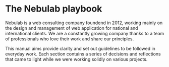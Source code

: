 # The Nebulab playbook

Nebulab is a web consulting company foundend in 2012, working mainly on the design and management of web application for national and international clients. We are a constantly growing company thanks to a team of professionals who love their work and share our principles.

This manual aims provide clarity and set out guidelines to be followed in everyday work. Each section contains a series of decisions and reflections that came to light while we were working solidly on various projects.
